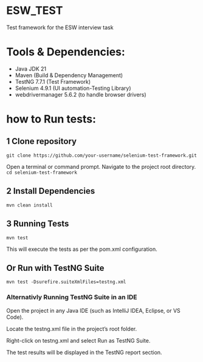 # ESW_TEST
Test framework for the ESW interview task
# Tools & Dependencies:
- Java JDK 21
- Maven (Build & Dependency Management)
- TestNG 7.7.1 (Test Framework)
- Selenium 4.9.1 (UI automation-Testing Library)
- webdrivermanager 5.6.2 (to handle browser drivers)
# how to Run tests:
## 1 Clone repository 
`git clone https://github.com/your-username/selenium-test-framework.git`

Open a terminal or command prompt.
Navigate to the project root directory.
`cd selenium-test-framework`
## 2 Install Dependencies
`mvn clean install`

## 3 Running Tests
`mvn test`

This will execute the tests as per the pom.xml configuration.
## Or Run with TestNG Suite

`mvn test -Dsurefire.suiteXmlFiles=testng.xml`

###  Alternativly Running TestNG Suite in an IDE

Open the project in any Java IDE (such as IntelliJ IDEA, Eclipse, or VS Code).

Locate the testng.xml file in the project’s root folder.

Right-click on testng.xml and select Run as TestNG Suite.

The test results will be displayed in the TestNG report section.
